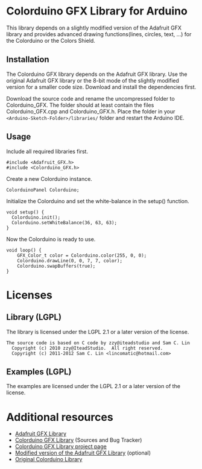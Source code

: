 Colorduino GFX Library for Arduino
==================================

This library depends on a slightly modified version of the Adafruit GFX library and provides advanced drawing functions(lines, circles, text, ...) for the Colorduino or the Colors Shield.

Installation
------------

The Colorduino GFX library depends on the Adafruit GFX library. Use the original Adafruit GFX library or the 8-bit mode of the slightly modified version for a smaller code size. Download and install the dependencies first.

Download the source code and rename the uncompressed folder to Colorduino\_GFX. The folder should at least contain the files Colorduino\_GFX.cpp and Colorduino\_GFX.h. Place the folder in your `<Arduino-Sketch-Folder>/libraries/` folder and restart the Arduino IDE.

Usage
-----

Include all required libraries first.

    #include <Adafruit_GFX.h>
    #include <Colorduino_GFX.h>

Create a new Colorduino instance.

    ColorduinoPanel Colorduino;

Initialize the Colorduino and set the white-balance in the setup() function.

    void setup() {
      Colorduino.init();
      Colorduino.setWhiteBalance(36, 63, 63);
    }

Now the Colorduino is ready to use.

    void loop() {
        GFX_Color_t color = Colorduino.color(255, 0, 0);
        Colorduino.drawLine(0, 0, 7, 7, color);
        Colorduino.swapBuffers(true);
    }


Licenses
========

Library (LGPL)
--------------

The library is licensed under the LGPL 2.1 or a later version of the license.

    The source code is based on C code by zzy@iteadstudio and Sam C. Lin
      Copyright (c) 2010 zzy@IteadStudio.  All right reserved.
      Copyright (c) 2011-2012 Sam C. Lin <lincomatic@hotmail.com>

Examples (LGPL)
---------------

The examples are licensed under the LGPL 2.1 or a later version of the license.

Additional resources
====================

* [Adafruit GFX Library](https://github.com/adafruit/Adafruit-GFX-Library)
* [Colorduino GFX Library](https://github.com/DinoTools/Colorduino_GFX) (Sources and Bug Tracker)
* [Colorduino GFX Library project page](https://github.com/DinoTools/Colorduino_GFX)
* [Modified version of the Adafruit GFX Library](https://github.com/dinotools/Adafruit-GFX-Library) (optional)
* [Original Colorduino Library](https://github.com/lincomatic/Colorduino)
